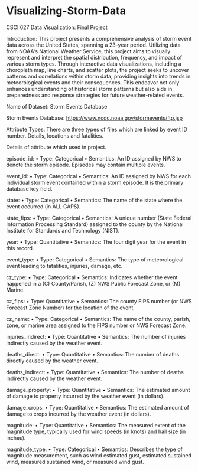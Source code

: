 # Visualizing-Storm-Data
CSCI 627 Data Visualization: Final Project 

Introduction: 
This project presents a comprehensive analysis of storm event data across the United States, 
spanning a 23-year period. Utilizing data from NOAA's National Weather Service, this project 
aims to visually represent and interpret the spatial distribution, frequency, and impact of various 
storm types. Through interactive data visualizations, including a choropleth map, line charts, 
and scatter plots, the project seeks to uncover patterns and correlations within storm data, 
providing insights into trends in meteorological events and their consequences. This endeavor 
not only enhances understanding of historical storm patterns but also aids in preparedness and 
response strategies for future weather-related events.

Name of Dataset: Storm Events Database

Storm Events Database: https://www.ncdc.noaa.gov/stormevents/ftp.jsp

Attribute Types:
There are three types of files which are linked by event ID number. Details, locations and fatalities.

Details of attribute which used in project.

episode_id:
•	Type: Categorical
•	Semantics: An ID assigned by NWS to denote the storm episode. Episodes may contain multiple events.

event_id:
•	Type: Categorical
•	Semantics: An ID assigned by NWS for each individual storm event contained within a storm episode. It is the primary database key field.

state:
•	Type: Categorical
•	Semantics: The name of the state where the event occurred (in ALL CAPS).

state_fips:
•	Type: Categorical
•	Semantics: A unique number (State Federal Information Processing Standard) assigned to the county by the National Institute for Standards and Technology (NIST).

year:
•	Type: Quantitative
•	Semantics: The four digit year for the event in this record.

event_type:
•	Type: Categorical
•	Semantics: The type of meteorological event leading to fatalities, injuries, damage, etc. 

cz_type:
•	Type: Categorical
•	Semantics: Indicates whether the event happened in a (C) County/Parish, (Z) NWS Public Forecast Zone, or (M) Marine.

cz_fips:
•	Type: Quantitative 
•	Semantics: The county FIPS number (or NWS Forecast Zone Number) for the location of the event.

cz_name:
•	Type: Categorical
•	Semantics: The name of the county, parish, zone, or marine area assigned to the FIPS number or NWS Forecast Zone.

injuries_indirect:
•	Type: Quantitative
•	Semantics: The number of injuries indirectly caused by the weather event.

deaths_direct:
•	Type: Quantitative
•	Semantics: The number of deaths directly caused by the weather event.

deaths_indirect:
•	Type: Quantitative
•	Semantics: The number of deaths indirectly caused by the weather event.

damage_property:
•	Type: Quantitative
•	Semantics: The estimated amount of damage to property incurred by the weather event (in dollars).

damage_crops:
•	Type: Quantitative
•	Semantics: The estimated amount of damage to crops incurred by the weather event (in dollars).

magnitude:
•	Type: Quantitative
•	Semantics: The measured extent of the magnitude type, typically used for wind speeds (in knots) and hail size (in inches).

magnitude_type:
•	Type: Categorical
•	Semantics: Describes the type of magnitude measurement, such as wind estimated gust, estimated sustained wind, measured sustained wind, or measured wind gust.
